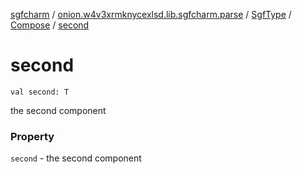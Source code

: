 [sgfcharm](../../../index.md) / [onion.w4v3xrmknycexlsd.lib.sgfcharm.parse](../../index.md) / [SgfType](../index.md) / [Compose](index.md) / [second](./second.md)

# second

`val second: T`

the second component

### Property

`second` - the second component